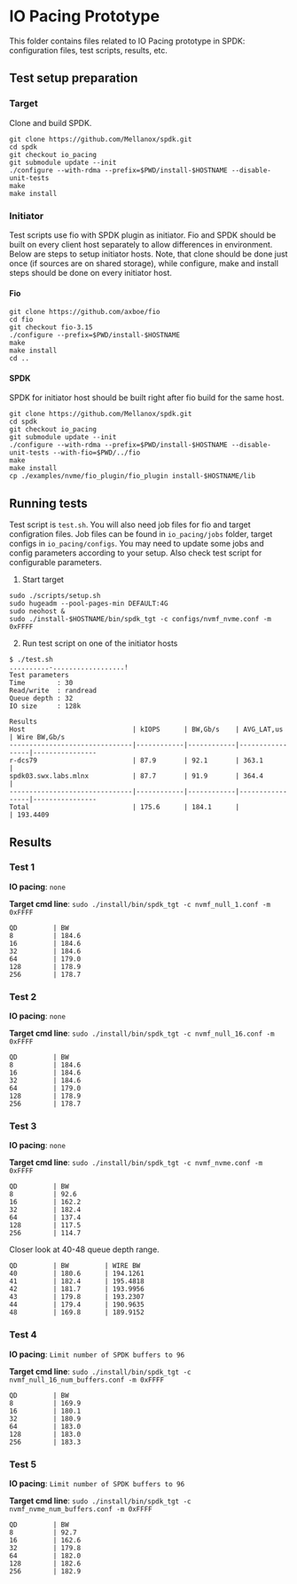 # IO Pacing Prototype

This folder contains files related to IO Pacing prototype in SPDK: configuration files, test scripts, results, etc.

## Test setup preparation

### Target

Clone and build SPDK.

~~~{.sh}
git clone https://github.com/Mellanox/spdk.git
cd spdk
git checkout io_pacing
git submodule update --init
./configure --with-rdma --prefix=$PWD/install-$HOSTNAME --disable-unit-tests
make
make install
~~~

### Initiator

Test scripts use fio with SPDK plugin as initiator. Fio and SPDK should be built on every client host separately to allow differences in environment. Below are steps to setup initiator hosts. Note, that clone should be done just once (if sources are on shared storage), while configure, make and install steps should be done on every initiator host.

#### Fio

~~~{.sh}
git clone https://github.com/axboe/fio
cd fio
git checkout fio-3.15
./configure --prefix=$PWD/install-$HOSTNAME
make
make install
cd ..
~~~

#### SPDK

SPDK for initiator host should be built right after fio build for the same host.

~~~{.sh}
git clone https://github.com/Mellanox/spdk.git
cd spdk
git checkout io_pacing
git submodule update --init
./configure --with-rdma --prefix=$PWD/install-$HOSTNAME --disable-unit-tests --with-fio=$PWD/../fio
make
make install
cp ./examples/nvme/fio_plugin/fio_plugin install-$HOSTNAME/lib
~~~

## Running tests

Test script is `test.sh`. You will also need job files for fio and target configration files. Job files can be found in `io_pacing/jobs` folder, target configs in `io_pacing/configs`. You may need to update some jobs and config parameters according to your setup. Also check test script for configurable parameters.

1. Start target

~~~{.sh}
sudo ./scripts/setup.sh
sudo hugeadm --pool-pages-min DEFAULT:4G
sudo neohost &
sudo ./install-$HOSTNAME/bin/spdk_tgt -c configs/nvmf_nvme.conf -m 0xFFFF
~~~

2. Run test script on one of the initiator hosts

~~~
$ ./test.sh
..........-..................!
Test parameters
Time        : 30
Read/write  : randread
Queue depth : 32
IO size     : 128k

Results
Host                           | kIOPS      | BW,Gb/s    | AVG_LAT,us      | Wire BW,Gb/s
-------------------------------|------------|------------|-----------------|----------------
r-dcs79                        | 87.9       | 92.1       | 363.1           |
spdk03.swx.labs.mlnx           | 87.7       | 91.9       | 364.4           |
-------------------------------|------------|------------|-----------------|----------------
Total                          | 175.6      | 184.1      |                 | 193.4409
~~~

## Results

### Test 1

**IO pacing**: `none`

**Target cmd line**: `sudo ./install/bin/spdk_tgt -c nvmf_null_1.conf -m 0xFFFF`

~~~
QD         | BW
8          | 184.6
16         | 184.6
32         | 184.6
64         | 179.0
128        | 178.9
256        | 178.7
~~~

### Test 2

**IO pacing**: `none`

**Target cmd line**: `sudo ./install/bin/spdk_tgt -c nvmf_null_16.conf -m 0xFFFF`

~~~
QD         | BW
8          | 184.6
16         | 184.6
32         | 184.6
64         | 179.0
128        | 178.9
256        | 178.7
~~~

### Test 3

**IO pacing**: `none`

**Target cmd line**: `sudo ./install/bin/spdk_tgt -c nvmf_nvme.conf -m 0xFFFF`

~~~
QD         | BW
8          | 92.6
16         | 162.2
32         | 182.4
64         | 137.4
128        | 117.5
256        | 114.7
~~~

Closer look at 40-48 queue depth range.

~~~
QD         | BW         | WIRE BW
40         | 180.6      | 194.1261
41         | 182.4      | 195.4818
42         | 181.7      | 193.9956
43         | 179.8      | 193.2307
44         | 179.4      | 190.9635
48         | 169.8      | 189.9152
~~~

### Test 4

**IO pacing**: `Limit number of SPDK buffers to 96`

**Target cmd line**: `sudo ./install/bin/spdk_tgt -c nvmf_null_16_num_buffers.conf -m 0xFFFF`

~~~
QD         | BW
8          | 169.9
16         | 180.1
32         | 180.9
64         | 183.0
128        | 183.0
256        | 183.3
~~~

### Test 5

**IO pacing**: `Limit number of SPDK buffers to 96`

**Target cmd line**: `sudo ./install/bin/spdk_tgt -c nvmf_nvme_num_buffers.conf -m 0xFFFF`

~~~
QD         | BW
8          | 92.7
16         | 162.6
32         | 179.8
64         | 182.0
128        | 182.6
256        | 182.9
~~~
